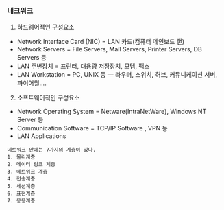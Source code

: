 ### 네크워크
1. 하드웨어적인 구성요소
- Network Interface Card (NIC) = LAN 카드(컴퓨터 메인보드 랜)
- Network Servers = File Servers, Mail Servers, Printer Servers, DB Servers 등
- LAN 주변장치 = 프린터, 대용량 저장장치, 모뎀, 팩스
- LAN Workstation = PC, UNIX 등 — 라우터, 스위치, 허브, 커뮤니케이션 서버, 파이어월….
2. 소프트웨어적인 구성요소
- Network Operating System = Netware(IntraNetWare), Windows NT Server 등
- Communication Software = TCP/IP Software , VPN 등
- LAN Applications
```
네트워크 안에는 7가지의 계층이 있다.
1. 물리계층
2. 데이터 링크 계층
3. 네트워크 계층
4. 전송계층
5. 세션계층
6. 표현계층
7. 응용계층
```